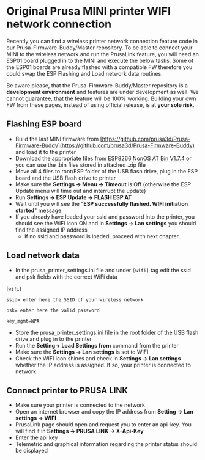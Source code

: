 # Original Prusa MINI printer WIFI network connection #

Recently you can find a wireless printer network connection feature code in our Prusa-Firmware-Buddy/Master repository. To be able to connect your MINI to the wireless network and run the PrusaLink feature, you will need an ESP01 board plugged in to the MINI and execute the below tasks. Some of the ESP01 boards are already flashed with a compatible FW therefore you could swap the ESP Flashing and Load network data routines.

Be aware please, that the Prusa-Firmware-Buddy/Master repository is a **development environment** and features are under development as well. We cannot guarantee, that the feature will be 100% working. Building your own FW from these pages, instead of using official release, is at **your sole risk**.

## Flashing ESP board ##

- Build the last MINI firmware from [https://github.com/prusa3d/Prusa-Firmware-Buddy](https://github.com/prusa3d/Prusa-Firmware-Buddy) and load it to the printer
- Download the appropriate files from [ESP8266 NonOS AT Bin V1.7.4](https://www.espressif.com/en/support/download/at?keys=&field_type_tid%5B%5D=14&field_type_tid%5B%5D=799) or you can use the .bin files stored in attached .zip file
- Move all 4 files to root/ESP folder of the USB flash drive, plug in the ESP board and the USB flash drive to printer
- Make sure the **Settings -> Menu -> Timeout** is Off (otherwise the ESP Update menu will time out and interrupt the update)
- Run **Settings -> ESP Update -> FLASH ESP AT**
- Wait until you will see the "**ESP successfully flashed. WIFI initiation started**"  message
- If you already have loaded your ssid and password into the printer, you should see the WiFi icon ON and in **Settings -> Lan settings** you should find the assigned IP address
    - If no ssid and password is loaded, proceed with next chapter..

## Load network data ##

- In the prusa`_`printer_settings.ini file and under `[wifi]` tag edit the ssid and psk fields with the correct WiFi data

[`wifi`]

```ssid= enter here the SSID of your wireless network```

```psk= enter here the valid password```

```key_mgmt=WPA```

- Store the prusa`_`printer_settings.ini file in the root folder of the USB flash drive and plug in to the printer
- Run the **Setting-> Load Settings from** command from the printer
- Make sure the **Settings -> Lan settings** is set to WIFI
- Check the WIFI icon shines and check in **Settings -> Lan settings** whether the IP address is assigned. If so, your printer is connected to network.

## Connect printer to PRUSA LINK ##
- Make sure your printer is connected to the network
- Open an internet browser and copy the IP address from **Setting -> Lan settings -> WIFI**
- PrusaLink page should open and request you to enter an api-key. You will find it in **Settings -> PRUSA LINK -> X-Api-Key**
- Enter the api key
- Telemetric and graphical information regarding the printer status should be displayed
